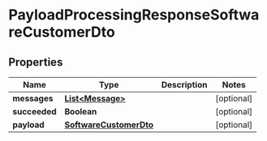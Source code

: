 

# PayloadProcessingResponseSoftwareCustomerDto


## Properties

| Name | Type | Description | Notes |
|------------ | ------------- | ------------- | -------------|
|**messages** | [**List&lt;Message&gt;**](Message.md) |  |  [optional] |
|**succeeded** | **Boolean** |  |  [optional] |
|**payload** | [**SoftwareCustomerDto**](SoftwareCustomerDto.md) |  |  [optional] |



